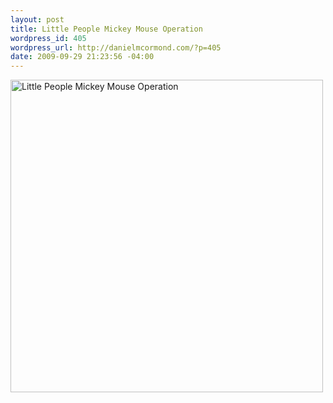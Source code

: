 ```yaml
--- 
layout: post
title: Little People Mickey Mouse Operation
wordpress_id: 405
wordpress_url: http://danielmcormond.com/?p=405
date: 2009-09-29 21:23:56 -04:00
---
```

<img class="alignnone size-full wp-image-406" title="Little People Mickey Mouse Operation" src="http://danielmcormond.com/wp-content/uploads/2009/09/511NNY1E4GL.jpg" alt="Little People Mickey Mouse Operation" width="500" height="500" />
